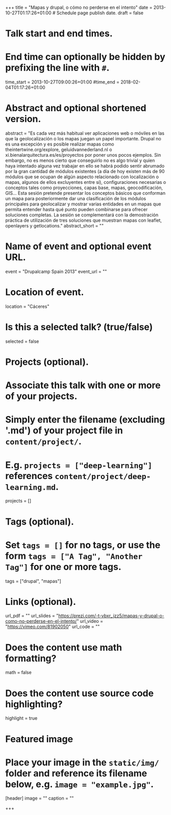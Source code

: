 +++
title = "Mapas y drupal, o cómo no perderse en el intento"
date = 2013-10-27T01:17:26+01:00  # Schedule page publish date.
draft = false

# Talk start and end times.
#   End time can optionally be hidden by prefixing the line with `#`.
time_start = 2013-10-27T09:00:26+01:00
#time_end = 2018-02-04T01:17:26+01:00

# Abstract and optional shortened version.
abstract = "Es cada vez más habitual ver aplicaciones web o móviles en las que la geolocalización o los mapas juegan un papel importante. Drupal no es una excepción y es posible realizar mapas como theintertwine.org/explore, geluidvannederland.nl o xi.bienalarquitectura.es/es/proyectos por poner unos pocos ejemplos. Sin embargo, no es menos cierto que conseguirlo no es algo trivial y quien haya intentado alguna vez trabajar en ello se habrá podido sentir abrumado por la gran cantidad de módulos existentes (a día de hoy existen más de 90 módulos que se ocupan de algún aspecto relacionado con localización o mapas, algunos de ellos excluyentes entre sí), configuraciones necesarias o conceptos tales como proyecciones, capas base, mapas, geocodificación, GIS... Esta sesión pretende presentar los conceptos básicos que conforman un mapa para posteriormente dar una clasificación de los módulos principales para geolocalizar y mostrar varias entidades en un mapas que permita entender hasta qué punto pueden combinarse para ofrecer soluciones completas. La sesión se complementará con la demostración práctica de utilización de tres soluciones que muestran mapas con leaflet, openlayers y getlocations."
abstract_short = ""

# Name of event and optional event URL.
event = "Drupalcamp Spain 2013"
event_url = ""

# Location of event.
location = "Cáceres"

# Is this a selected talk? (true/false)
selected = false

# Projects (optional).
#   Associate this talk with one or more of your projects.
#   Simply enter the filename (excluding '.md') of your project file in `content/project/`.
#   E.g. `projects = ["deep-learning"]` references `content/project/deep-learning.md`.
projects = []

# Tags (optional).
#   Set `tags = []` for no tags, or use the form `tags = ["A Tag", "Another Tag"]` for one or more tags.
tags = ["drupal", "mapas"]

# Links (optional).
url_pdf = ""
url_slides = "https://prezi.com/-t-vbxr_jzz5/mapas-y-drupal-o-como-no-perderse-en-el-intento/"
url_video = "https://vimeo.com/81902050"
url_code = ""

# Does the content use math formatting?
math = false

# Does the content use source code highlighting?
highlight = true

# Featured image
# Place your image in the `static/img/` folder and reference its filename below, e.g. `image = "example.jpg"`.
[header]
image = ""
caption = ""

+++
